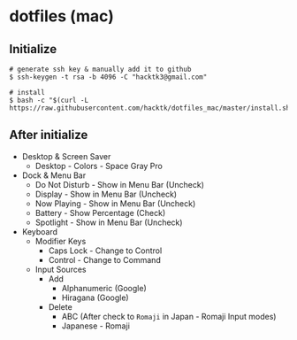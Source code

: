 # dotfiles (mac)

## Initialize
```
# generate ssh key & manually add it to github
$ ssh-keygen -t rsa -b 4096 -C "hacktk3@gmail.com"

# install
$ bash -c "$(curl -L https://raw.githubusercontent.com/hacktk/dotfiles_mac/master/install.sh)"
```

## After initialize
- Desktop & Screen Saver
    - Desktop - Colors - Space Gray Pro
- Dock & Menu Bar
    - Do Not Disturb - Show in Menu Bar (Uncheck)
    - Display - Show in Menu Bar (Uncheck)
    - Now Playing - Show in Menu Bar (Uncheck)
    - Battery - Show Percentage (Check)
    - Spotlight - Show in Menu Bar (Uncheck)
- Keyboard
    - Modifier Keys
        - Caps Lock - Change to Control
        - Control - Change to Command
    - Input Sources
        - Add
            - Alphanumeric (Google)
            - Hiragana (Google)
        - Delete
            - ABC (After check to `Romaji` in Japan - Romaji Input modes)
            - Japanese - Romaji

